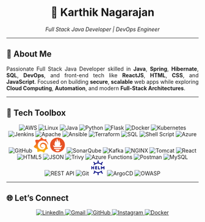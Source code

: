 <h1 align="center">🚀 Karthik Nagarajan</h1>
<p align="center">
  <i>Full Stack Java Developer | DevOps Engineer</i>
</p>

---

## 📌 About Me

<p align="justify">
Passionate Full Stack Java Developer skilled in <b>Java</b>, <b>Spring</b>, <b>Hibernate</b>, <b>SQL</b>, <b>DevOps</b>, and front-end tech like <b>ReactJS</b>, <b>HTML</b>, <b>CSS</b>, and <b>JavaScript</b>. Focused on building <b>secure</b>, <b>scalable</b> web apps while exploring <b>Cloud Computing</b>, <b>Automation</b>, and modern <b>Full-Stack Architectures</b>.
</p>

---

## 🧰 Tech Toolbox

<p align="center">
  <p align="center">

  <p align="center">
  <p align="center">

  <!-- AWS -->
  <img src="https://cdn.jsdelivr.net/gh/devicons/devicon/icons/amazonwebservices/amazonwebservices-original.svg" height="40" alt="AWS"/>

  <!-- Linux -->
  <img src="https://upload.wikimedia.org/wikipedia/commons/a/af/Tux.png" height="40" alt="Linux"/>

  <!-- Java -->
  <img src="https://cdn.jsdelivr.net/gh/devicons/devicon/icons/java/java-original.svg" height="40" alt="Java"/>

  <!-- Python -->
  <img src="https://cdn.jsdelivr.net/gh/devicons/devicon/icons/python/python-original.svg" height="40" alt="Python"/>

  <!-- Flask (fallback PNG) -->
  <img src="https://upload.wikimedia.org/wikipedia/commons/thumb/3/3c/Flask_logo.svg/320px-Flask_logo.svg.png" height="40" alt="Flask"/>

  <!-- Docker -->
  <img src="https://cdn.jsdelivr.net/gh/devicons/devicon/icons/docker/docker-original.svg" height="40" alt="Docker"/>

  <!-- Kubernetes -->
  <img src="https://cdn.jsdelivr.net/gh/devicons/devicon/icons/kubernetes/kubernetes-plain.svg" height="40" alt="Kubernetes"/>

  <!-- Jenkins -->
  <img src="https://www.jenkins.io/images/logos/jenkins/jenkins.svg" height="40" alt="Jenkins"/>

  <!-- Apache (fallback PNG) -->
  <img src="https://upload.wikimedia.org/wikipedia/commons/thumb/3/3c/Apache_HTTP_server_logo_(2016).svg/512px-Apache_HTTP_server_logo_(2016).svg.png" height="40" alt="Apache"/>

  <!-- Ansible -->
  <img src="https://cdn.jsdelivr.net/gh/devicons/devicon/icons/ansible/ansible-original.svg" height="40" alt="Ansible"/>

  <!-- Terraform -->
  <img src="https://cdn.jsdelivr.net/gh/devicons/devicon/icons/terraform/terraform-original.svg" height="40" alt="Terraform"/>

  <!-- SQL (fallback icon) -->
  <img src="https://img.icons8.com/ios-filled/50/sql.png" height="40" alt="SQL"/>

  <!-- Shell -->
  <img src="https://cdn.jsdelivr.net/gh/devicons/devicon/icons/bash/bash-original.svg" height="40" alt="Shell Script"/>

  <!-- Azure -->
  <img src="https://cdn.jsdelivr.net/gh/devicons/devicon/icons/azure/azure-original.svg" height="40" alt="Azure"/>

  <!-- GitHub -->
  <img src="https://cdn.jsdelivr.net/gh/devicons/devicon/icons/github/github-original.svg" height="40" alt="GitHub"/>

  <!-- Grafana -->
  <img src="https://raw.githubusercontent.com/grafana/grafana/main/public/img/grafana_icon.svg" height="40" alt="Grafana"/>

  <!-- Prometheus -->
  <img src="https://raw.githubusercontent.com/cncf/artwork/main/projects/prometheus/icon/color/prometheus-icon-color.svg" height="40" alt="Prometheus"/>

  <!-- SonarQube (PNG fallback) -->
  <img src="https://upload.wikimedia.org/wikipedia/en/4/4e/SonarQube_logo.png" height="40" alt="SonarQube"/>

  <!-- Kafka -->
  <img src="https://upload.wikimedia.org/wikipedia/commons/thumb/0/0a/Apache_kafka-icon.svg/2048px-Apache_kafka-icon.svg.png" height="40" alt="Kafka"/>

  <!-- NGINX -->
  <img src="https://cdn.jsdelivr.net/gh/devicons/devicon/icons/nginx/nginx-original.svg" height="40" alt="NGINX"/>

  <!-- Tomcat -->
  <img src="https://cdn.jsdelivr.net/gh/devicons/devicon/icons/tomcat/tomcat-original.svg" height="40" alt="Tomcat"/>

  <!-- React -->
  <img src="https://cdn.jsdelivr.net/gh/devicons/devicon/icons/react/react-original.svg" height="40" alt="React"/>

  <!-- HTML5 -->
  <img src="https://cdn.jsdelivr.net/gh/devicons/devicon/icons/html5/html5-original.svg" height="40" alt="HTML5"/>

  <!-- JSON (fallback PNG) -->
  <img src="https://upload.wikimedia.org/wikipedia/commons/c/c9/JSON_vector_logo.svg" height="40" alt="JSON"/>

  <!-- Trivy -->
  <img src="https://aquasecurity.github.io/trivy/images/trivy-logo.png" height="40" alt="Trivy"/>

  <!-- Azure Functions -->
  <img src="https://raw.githubusercontent.com/Azure/azure-functions-logo/master/azure-functions-light.png" height="40" alt="Azure Functions"/>

  <!-- Postman -->
  <img src="https://www.vectorlogo.zone/logos/getpostman/getpostman-icon.svg" height="40" alt="Postman"/>

  <!-- MySQL -->
  <img src="https://cdn.jsdelivr.net/gh/devicons/devicon/icons/mysql/mysql-original.svg" height="40" alt="MySQL"/>

  <!-- REST API -->
  <img src="https://img.icons8.com/external-flatart-icons-outline-flatarticons/64/external-api-digital-marketing-flatart-icons-outline-flatarticons.png" height="40" alt="REST API"/>

  <!-- Git -->
  <img src="https://cdn.jsdelivr.net/gh/devicons/devicon/icons/git/git-original.svg" height="40" alt="Git"/>

  <!-- Helm -->
  <img src="https://raw.githubusercontent.com/cncf/artwork/main/projects/helm/icon/color/helm-icon-color.svg" height="40" alt="Helm"/>

  <!-- Argo CD -->
  <img src="https://argo-cd.readthedocs.io/en/stable/_images/argo-logo.png" height="40" alt="ArgoCD"/>

  <!-- OWASP -->
  <img src="https://raw.githubusercontent.com/OWASP/owasp-mstg/main/Images/OWASP.png" height="40" alt="OWASP"/>

</p>

</p>

</p>

</p>

---


## 🌐 Let’s Connect

<p align="center">
  <a href="https://www.linkedin.com/in/karthik0908">
    <img src="https://cdn.jsdelivr.net/gh/devicons/devicon/icons/linkedin/linkedin-original.svg" height="30" alt="LinkedIn"/>
  </a>
  <a href="mailto:karthiknagarajan98@gmail.com">
    <img src="https://cdn.jsdelivr.net/gh/devicons/devicon/icons/google/google-original.svg" height="30" alt="Gmail"/>
  </a>
  <a href="https://github.com/karthiknagarajan98">
    <img src="https://cdn.jsdelivr.net/gh/devicons/devicon/icons/github/github-original.svg" height="30" alt="GitHub"/>
  </a>
  <a href="https://www.instagram.com/ktm__karthi">
    <img src="https://cdn.jsdelivr.net/npm/simple-icons@v5/icons/instagram.svg" height="30" alt="Instagram"/>
  </a>
  <a href="https://hub.docker.com/u/karthiknagarajan98">
    <img src="https://cdn.jsdelivr.net/gh/devicons/devicon/icons/docker/docker-original.svg" height="30" alt="Docker"/>
  </a>
</p>
